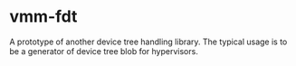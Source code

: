 # vmm-fdt
A prototype of another device tree handling library. The typical usage is to be a generator of device tree blob for hypervisors.
